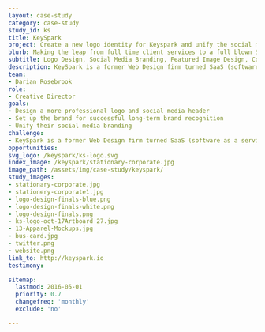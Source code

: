 ```yaml
---
layout: case-study
category: case-study
study_id: ks
title: KeySpark
project: Create a new logo identity for Keyspark and unify the social media
blurb: Making the leap from full time client services to a full blown Software as a Service (SaaS) company requires having a large vision and quality leadership. This kind of pivot is exactly why Tyrel has felt that it’s time to solidify the KeySpark brand’s visuals with professional design.<br/><br/>As they started refocusing their capabilities, we were brought in to refocus the brand, creating something that represented who they were as a company — a group of passionate people dedicating their time to create awesome applications.
subtitle: Logo Design, Social Media Branding, Featured Image Design, Corporate Stationary, Custom Iconography
description: KeySpark is a former Web Design firm turned SaaS (software as a service) company. They enlisted So Magnetic to help them create a new, strong visual brand identity to reconnect with their original comapany vision and launch their venture as creators of incredibly useful software products.
team:
- Darian Rosebrook
role:
- Creative Director
goals:
- Design a more professional logo and social media header
- Set up the brand for successful long-term brand recognition
- Unify their social media branding
challenge:
- KeySpark is a former Web Design firm turned SaaS (software as a service) company. They enlisted So Magnetic to help them create a new, strong visual brand identity to reconnect with their original comapany vision and launch their venture as creators of incredibly useful software products.
opportunities:
svg_logo: /keyspark/ks-logo.svg
index_image: /keyspark/stationary-corporate.jpg
image_path: /assets/img/case-study/keyspark/
study_images:
- stationary-corporate.jpg
- stationery-corporate1.jpg
- logo-design-finals-blue.png
- logo-design-finals-white.png
- logo-design-finals.png
- ks-logo-oct-17Artboard 27.jpg
- 13-Apparel-Mockups.jpg
- bus-card.jpg
- twitter.png
- website.png
link_to: http://keyspark.io
testimony:

sitemap:
  lastmod: 2016-05-01
  priority: 0.7
  changefreq: 'monthly'
  exclude: 'no'

---
```

